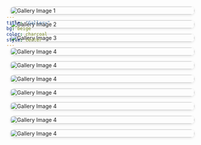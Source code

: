 ```yaml
---
title: "Gallery"
bg: beige
color: charcoal
style: center
---
```


<div id="Pre-Wedding" style="padding-top: 0px; margin-top: -150px;"> <!-- avoid empty space after auto-scrolling -->


<!-- Photo Gallery -->
<div style="
  display: grid;
  grid-template-columns: repeat(auto-fit, minmax(250px, 1fr));
  gap: 15px;
  max-width: 1000px;
  margin: 40px auto;
  padding: 0 10px;
">

  <!-- Image 1 -->
  <div style="overflow: hidden; border-radius: 10px; box-shadow: 0 2px 6px rgba(0,0,0,0.1);">
    <img src="/assets/img/us_Greece_puebla.jpeg" alt="Gallery Image 1" style="width: 100%; height: auto; display: block; transition: transform 0.3s ease;">
  </div>

  <!-- Image 2 -->
  <div style="overflow: hidden; border-radius: 10px; box-shadow: 0 2px 6px rgba(0,0,0,0.1);">
    <img src="/assets/img/us_canoe.jpeg" alt="Gallery Image 2" style="width: 100%; height: auto; display: block; transition: transform 0.3s ease;">
  </div>

  <!-- Image 3 -->
  <div style="overflow: hidden; border-radius: 10px; box-shadow: 0 2px 6px rgba(0,0,0,0.1);">
    <img src="/assets/img/us_scubadive.jpeg" alt="Gallery Image 3" style="width: 100%; height: auto; display: block; transition: transform 0.3s ease;">
  </div>

  <!-- Image 4 -->
  <div style="overflow: hidden; border-radius: 10px; box-shadow: 0 2px 6px rgba(0,0,0,0.1);">
    <img src="/assets/img/us_Greece.jpeg" alt="Gallery Image 4" style="width: 100%; height: auto; display: block; transition: transform 0.3s ease;">
  </div>

  <!-- Image 5 -->
  <div style="overflow: hidden; border-radius: 10px; box-shadow: 0 2px 6px rgba(0,0,0,0.1);">
    <img src="/assets/img/us_snowboard.jpeg" alt="Gallery Image 4" style="width: 100%; height: auto; display: block; transition: transform 0.3s ease;">
  </div>

  <!-- Image 6 -->
  <div style="overflow: hidden; border-radius: 10px; box-shadow: 0 2px 6px rgba(0,0,0,0.1);">
    <img src="/assets/img/us_Matla.jpeg" alt="Gallery Image 4" style="width: 100%; height: auto; display: block; transition: transform 0.3s ease;">
  </div>

  <!-- Image 7 -->
  <div style="overflow: hidden; border-radius: 10px; box-shadow: 0 2px 6px rgba(0,0,0,0.1);">
    <img src="/assets/img/us_Pital.jpeg" alt="Gallery Image 4" style="width: 100%; height: auto; display: block; transition: transform 0.3s ease;">
  </div>

  <!-- Image 8 -->
  <div style="overflow: hidden; border-radius: 10px; box-shadow: 0 2px 6px rgba(0,0,0,0.1);">
    <img src="/assets/img/us_camaret.jpg" alt="Gallery Image 4" style="width: 100%; height: auto; display: block; transition: transform 0.3s ease;">
  </div>

  <!-- Image 9 -->
  <div style="overflow: hidden; border-radius: 10px; box-shadow: 0 2px 6px rgba(0,0,0,0.1);">
    <img src="/assets/img/us_impossible.jpeg" alt="Gallery Image 4" style="width: 100%; height: auto; display: block; transition: transform 0.3s ease;">
  </div>

  <!-- Image 10 -->
  <div style="overflow: hidden; border-radius: 10px; box-shadow: 0 2px 6px rgba(0,0,0,0.1);">
    <img src="/assets/img/us_Utrecht.jpeg" alt="Gallery Image 4" style="width: 100%; height: auto; display: block; transition: transform 0.3s ease;">
  </div>


  
  <!-- Add more images by duplicating the block above -->

</div>
